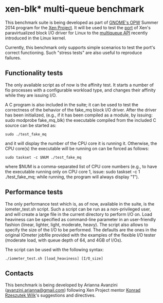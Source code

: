 xen-blk* multi-queue benchmark
==============================

This benchmark suite is being developed as part of [GNOME's OPW](https://gnome.org/opw/)
Summer 2014 program for the [Xen Project](http://www.xenproject.org/). It will
be used to test the [port](http://goo.gl/bcvHMh) of Xen's paravirtualized block
I/O driver for Linux to the [multiqueue API](http://lwn.net/Articles/552904/)
recently introduced in the Linux kernel.

Currently, this benchmark only supports simple scenarios to test the port's
correct functioning. Such "stress tests" are also useful to reproduce failures.

Functionality tests
-------------------

The only available script as of now is the affinity test. It starts a number of fio
processes with a configurable workload type, and changes their affinity while they
are issuing I/O.

A C program is also included in the suite; it can be used to test the correctness
of the behavior of the fake_mq block I/O driver. After the driver has been initialized,
(e.g., if it has been compiled as a module, by issuing: sudo modprobe fake_mq_blk)
the executable compiled from the included C source can be started as:
```
sudo ./test_fake_mq
``` 
and it will display the number of the CPU core it is running it. Otherwise, the
CPU core(s) the executable will be running on can be forced as follows: 
```
sudo taskset -c $NUM ./test_fake_mq
```
where $NUM is a comma-separated list of CPU core numbers (e.g., to have the
executable running only on CPU core 1, issue: sudo taskset -c 1 ./test_fake_mq;
while running, the program will always display "1").

Performance tests
-----------------

The only performance test which is, as of now, available in the suite, is the
iometer_test.sh script. Such a script can be run as a non-privileged user, and
will create a large file in the current directory to perform I/O on. Load heaviness
can be specified as command-line parameter in an user-friendly fashion (linear,
lighter, light, moderate, heavy). The script also allows to specify the size of the
I/O to be performed. The defaults are the ones in the original IOmeter jobfile
provided with the examples of the flexible I/O tester (moderate load, with queue
depth of 64, and 4GB of I/Os).

The script can be used with the following syntax:
```
./iometer_test.sh [load_heaviness] [I/O_size]
```

Contacts
--------

This benchmark is being developed by Arianna Avanzini (<avanzini.arianna@gmail.com>)
following Xen Project mentor [Konrad Rzeszutek Wilk](http://blog.xen.org/index.php/author/konrad.wilk/)'s
suggestions and directives.
